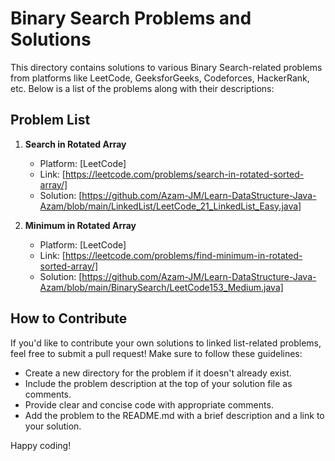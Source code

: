 # Binary Search Problems and Solutions

This directory contains solutions to various Binary Search-related problems from platforms like LeetCode, GeeksforGeeks, Codeforces, HackerRank, etc. Below is a list of the problems along with their descriptions:

## Problem List

1. **Search in Rotated Array**
   - Platform: [LeetCode]
   - Link: [https://leetcode.com/problems/search-in-rotated-sorted-array/]
   - Solution: [https://github.com/Azam-JM/Learn-DataStructure-Java-Azam/blob/main/LinkedList/LeetCode_21_LinkedList_Easy.java]

2. **Minimum in Rotated Array**
   - Platform: [LeetCode]
   - Link: [https://leetcode.com/problems/find-minimum-in-rotated-sorted-array/]
   - Solution: [https://github.com/Azam-JM/Learn-DataStructure-Java-Azam/blob/main/BinarySearch/LeetCode153_Medium.java]
   
## How to Contribute

If you'd like to contribute your own solutions to linked list-related problems, feel free to submit a pull request! Make sure to follow these guidelines:

- Create a new directory for the problem if it doesn't already exist.
- Include the problem description at the top of your solution file as comments.
- Provide clear and concise code with appropriate comments.
- Add the problem to the README.md with a brief description and a link to your solution.

Happy coding!

